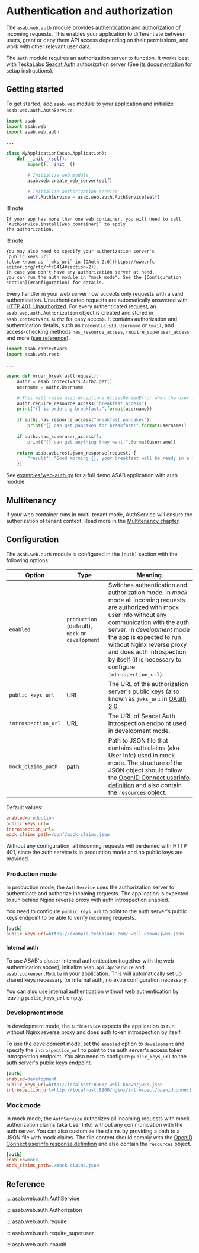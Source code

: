 # Authentication and authorization

The `asab.web.auth` module provides [authentication](https://en.wikipedia.org/wiki/Authentication) and
[authorization](https://en.wikipedia.org/wiki/Authorization) of incoming requests.
This enables your application to differentiate between users,
grant or deny them API access depending on their permissions, and work
with other relevant user data.

The `auth` module requires an authorization server to function.
It works best with TeskaLabs [Seacat Auth](https://github.com/TeskaLabs/seacat-auth)
authorization server 
(See [its documentation](https://docs.teskalabs.com/seacat-auth/getting-started/quick-start) for setup instructions).


## Getting started

To get started, add `asab.web` module to your application and initialize `asab.web.auth.AuthService`:

```python
import asab
import asab.web
import asab.web.auth

...

class MyApplication(asab.Application):
	def __init__(self):
		super().__init__()

		# Initialize web module
		asab.web.create_web_server(self)

		# Initialize authorization service
		self.AuthService = asab.web.auth.AuthService(self)
```

!!! note

	If your app has more than one web container, you will need to call `AuthService.install(web_container)` to apply 
    the authorization.


!!! note

	You may also need to specify your authorization server's `public_keys_url`
	(also known as `jwks_uri` in [OAuth 2.0](https://www.rfc-editor.org/rfc/rfc8414#section-2)).
	In case you don't have any authorization server at hand,
	you can run the auth module in "mock mode". See the [Configuration section](#configuration) for details.


Every handler in your web server now accepts only requests with a valid authentication.
Unauthenticated requests are automatically answered with
[HTTP 401: Unauthorized](https://developer.mozilla.org/en-US/docs/Web/HTTP/Status/401).
For every authenticated request, an `asab.web.auth.Authorization` object is created and stored 
in `asab.contextvars.Authz` for easy access.
It contains authorization and authentication details, such as `CredentialsId`, `Username` or `Email`, and 
access-checking methods `has_resource_access`, `require_superuser_access` and more ([see reference](#asab.web.auth.Authorization)).

```python
import asab.contextvars
import asab.web.rest

...

async def order_breakfast(request):
	authz = asab.contextvars.Authz.get()
	username = authz.Username

	# This will raise asab.exceptions.AccessDeniedError when the user is not authorized for resource `breakfast:access`
	authz.require_resource_access("breakfast:access")
	print("{} is ordering breakfast.".format(username))
    
	if authz.has_resource_access("breakfast:pancakes"):
		print("{} can get pancakes for breakfast!".format(username))
    
	if authz.has_superuser_access():
		print("{} can get anything they want!".format(username))

	return asab.web.rest.json_response(request, {
		"result": "Good morning {}, your breakfast will be ready in a minute!".format(username)
	})
```

See [examples/web-auth.py](https://github.com/TeskaLabs/asab/blob/master/examples/web-auth.py) for a full demo ASAB application with auth module.


## Multitenancy

If your web container runs in multi-tenant mode, AuthService will ensure the authorization of tenant context.
Read more in the [Multitenancy chapter](../multitenancy).


## Configuration

The `asab.web.auth` module is configured in the `[auth]` section with the following options:

| Option              | Type                                            | Meaning                                                                                                                                                                                                                                                                                                                                        |
|---------------------|-------------------------------------------------|------------------------------------------------------------------------------------------------------------------------------------------------------------------------------------------------------------------------------------------------------------------------------------------------------------------------------------------------|
| `enabled`           | `production` (default), `mock` or `development` | Switches authentication and authorization mode. In _mock_ mode all incoming requests are authorized with mock user info without any communication with the auth server. In _development_ mode the app is expected to run without Nginx reverse proxy and does auth introspection by itself (it is necessary to configure `introspection_url`). |
| `public_keys_url`   | URL                                             | The URL of the authorization server's public keys (also known as `jwks_uri` in [OAuth 2.0](https://www.rfc-editor.org/rfc/rfc8414#section-2)                                                                                                                                                                                                   |
| `introspection_url` | URL                                             | The URL of Seacat Auth introspection endpoint used in development mode.                                                                                                                                                                                                                                                                        |
| `mock_claims_path`  | path                                            | Path to JSON file that contains auth claims (aka User Info) used in mock mode. The structure of the JSON object should follow the [OpenID Connect userinfo definition](https://openid.net/specs/openid-connect-core-1_0.html#UserInfoResponse) and also contain the `resources` object.                                                        |

Default values:

```ini
enabled=production
public_keys_url=
introspection_url=
mock_claims_path=/conf/mock-claims.json
```

Without any configuration, all incoming requests will be denied with HTTP 401, 
since the auth service is in production mode and no public keys are provided.


### Production mode

In production mode, the `AuthService` uses the authorization server to authenticate and authorize incoming requests.
The application is expected to run behind Nginx reverse proxy with auth introspection enabled.

You need to configure `public_keys_url` to point to the auth server's public keys endpoint to be able to verify incoming requests.

```ini
[auth]
public_keys_url=https://example.teskalabs.com/.well-known/jwks.json
```

#### Internal auth

To use ASAB's cluster-internal authentication (together with the web authentication above), 
initialize `asab.api.ApiService` and `asab.zookeeper.Module` in your application.
This will automatically set up shared keys necessary for internal auth, no extra configuration necessary.

You can also use internal authentication without web authentication by leaving `public_keys_url` empty.


### Development mode

In development mode, the `AuthService` expects the application to run without Nginx reverse proxy and 
does auth token introspection by itself.

To use the development mode, set the `enabled` option to `development` and specify 
the `introspection_url` to point to the auth server's access token introspection endpoint.
You also need to configure `public_keys_url` to the auth server's public keys endpoint.

```ini
[auth]
enabled=development
public_keys_url=http://localhost:8900/.well-known/jwks.json
introspection_url=http://localhost:8900/nginx/introspect/openidconnect
```

### Mock mode

In mock mode, the `AuthService` authorizes all incoming requests with mock authorization claims (aka User Info) without 
any communication with the auth server.
You can also customize the claims by providing a path to a JSON file with mock claims.
The file content should comply with the [OpenID Connect userinfo response definition](https://openid.net/specs/openid-connect-core-1_0.html#UserInfoResponse) 
and also contain the `resources` object.

```ini
[auth]
enabled=mock
mock_claims_path=./mock-claims.json
```


## Reference

::: asab.web.auth.AuthService


::: asab.web.auth.Authorization


::: asab.web.auth.require

::: asab.web.auth.require_superuser

::: asab.web.auth.noauth
